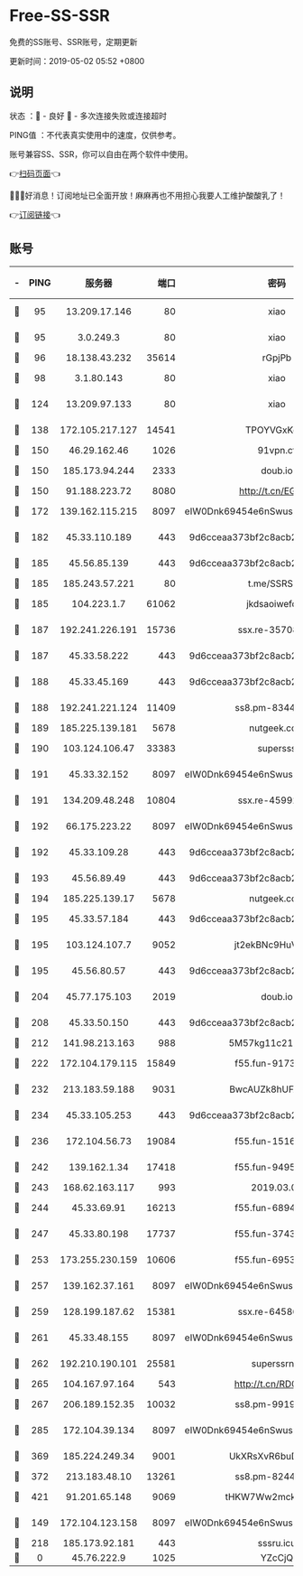 # Free-SS-SSR

免费的SS账号、SSR账号，定期更新

更新时间：2019-05-02 05:52 +0800

## 说明

状态     ：🙂 - 良好 🙁 - 多次连接失败或连接超时

PING值   ：不代表真实使用中的速度，仅供参考。

账号兼容SS、SSR，你可以自由在两个软件中使用。

👉[扫码页面](https://liesauer.github.io/Free-SS-SSR/)👈

🎉🎉🎉好消息！订阅地址已全面开放！麻麻再也不用担心我要人工维护酸酸乳了！

👉[订阅链接](https://www.liesauer.net/yogurt/subscribe?ACCESS_TOKEN=DAYxR3mMaZAsaqUb)👈

## 账号

|-|PING|服务器|端口|密码|加密方式|区域|
|:----:|:----:|:-----:|-----:|:----:|:----:|:----:|
|🙂|95|13.209.17.146|80|xiao|aes-128-ctr|KR|
|🙂|95|3.0.249.3|80|xiao|aes-128-ctr|SG|
|🙂|96|18.138.43.232|35614|rGpjPb|rc4-md5|SG|
|🙂|98|3.1.80.143|80|xiao|aes-128-ctr|SG|
|🙂|124|13.209.97.133|80|xiao|aes-128-ctr|KR|
|🙂|138|172.105.217.127|14541|TPOYVGxKglpi|aes-256-cfb|JP|
|🙂|150|46.29.162.46|1026|91vpn.cf|rc4-md5|RU|
|🙂|150|185.173.94.244|2333|doub.io|aes-128-ctr|RU|
|🙂|150|91.188.223.72|8080|http://t.cn/EGJIyrl|rc4-md5|RU|
|🙂|172|139.162.115.215|8097|eIW0Dnk69454e6nSwuspv9DmS201tQ0D|aes-256-cfb|JP|
|🙂|182|45.33.110.189|443|9d6cceaa373bf2c8acb22e60b6a58be6|aes-256-cfb|US|
|🙂|185|45.56.85.139|443|9d6cceaa373bf2c8acb22e60b6a58be6|aes-256-cfb|US|
|🙂|185|185.243.57.221|80|t.me/SSRSUB|rc4-md5|US|
|🙂|185|104.223.1.7|61062|jkdsaoiwefdsa|aes-256-cfb|US|
|🙂|187|192.241.226.191|15736|ssx.re-35708757|aes-256-cfb|US|
|🙂|187|45.33.58.222|443|9d6cceaa373bf2c8acb22e60b6a58be6|aes-256-cfb|US|
|🙂|188|45.33.45.169|443|9d6cceaa373bf2c8acb22e60b6a58be6|aes-256-cfb|US|
|🙂|188|192.241.221.124|11409|ss8.pm-83446973|aes-256-cfb|US|
|🙂|189|185.225.139.181|5678|nutgeek.com|rc4-md5|US|
|🙂|190|103.124.106.47|33383|supersss|aes-256-cfb|US|
|🙂|191|45.33.32.152|8097|eIW0Dnk69454e6nSwuspv9DmS201tQ0D|aes-256-cfb|US|
|🙂|191|134.209.48.248|10804|ssx.re-45992427|aes-256-cfb|US|
|🙂|192|66.175.223.22|8097|eIW0Dnk69454e6nSwuspv9DmS201tQ0D|aes-256-cfb|US|
|🙂|192|45.33.109.28|443|9d6cceaa373bf2c8acb22e60b6a58be6|aes-256-cfb|US|
|🙂|193|45.56.89.49|443|9d6cceaa373bf2c8acb22e60b6a58be6|aes-256-cfb|US|
|🙂|194|185.225.139.17|5678|nutgeek.com|rc4-md5|US|
|🙂|195|45.33.57.184|443|9d6cceaa373bf2c8acb22e60b6a58be6|aes-256-cfb|US|
|🙂|195|103.124.107.7|9052|jt2ekBNc9HuVtm2a|aes-256-cfb|US|
|🙂|195|45.56.80.57|443|9d6cceaa373bf2c8acb22e60b6a58be6|aes-256-cfb|US|
|🙂|204|45.77.175.103|2019|doub.io|aes-128-ctr|SG|
|🙂|208|45.33.50.150|443|9d6cceaa373bf2c8acb22e60b6a58be6|aes-256-cfb|US|
|🙂|212|141.98.213.163|988|5M57kg11c214qDmK|chacha20|KR|
|🙂|222|172.104.179.115|15849|f55.fun-91733378|aes-256-cfb|SG|
|🙂|232|213.183.59.188|9031|BwcAUZk8hUFAkDGN|aes-256-cfb|NL|
|🙂|234|45.33.105.253|443|9d6cceaa373bf2c8acb22e60b6a58be6|aes-256-cfb|US|
|🙂|236|172.104.56.73|19084|f55.fun-15166330|aes-256-cfb|SG|
|🙂|242|139.162.1.34|17418|f55.fun-94953115|aes-256-cfb|SG|
|🙂|243|168.62.163.117|993|2019.03.07|rc4-md5|US|
|🙂|244|45.33.69.91|16213|f55.fun-68940095|aes-256-cfb|US|
|🙂|247|45.33.80.198|17737|f55.fun-37435763|aes-256-cfb|US|
|🙂|253|173.255.230.159|10606|f55.fun-69530380|aes-256-cfb|US|
|🙂|257|139.162.37.161|8097|eIW0Dnk69454e6nSwuspv9DmS201tQ0D|aes-256-cfb|SG|
|🙂|259|128.199.187.62|15381|ssx.re-64586765|aes-256-cfb|SG|
|🙂|261|45.33.48.155|8097|eIW0Dnk69454e6nSwuspv9DmS201tQ0D|aes-256-cfb|US|
|🙂|262|192.210.190.101|25581|superssrnet|aes-256-cfb|US|
|🙂|265|104.167.97.164|543|http://t.cn/RD0D7sx|rc4-md5|CA|
|🙂|267|206.189.152.35|10032|ss8.pm-99190051|aes-256-cfb|SG|
|🙂|285|172.104.39.134|8097|eIW0Dnk69454e6nSwuspv9DmS201tQ0D|aes-256-cfb|SG|
|🙂|369|185.224.249.34|9001|UkXRsXvR6buDMG2Y|aes-256-cfb|RU|
|🙂|372|213.183.48.10|13261|ss8.pm-82446058|rc4-md5|RU|
|🙂|421|91.201.65.148|9069|tHKW7Ww2mck9CHQG|aes-256-cfb|IT|
|🙂|149|172.104.123.158|8097|eIW0Dnk69454e6nSwuspv9DmS201tQ0D|aes-256-cfb|JP|
|🙂|218|185.173.92.181|443|sssru.icu|rc4-md5|RU|
|🙁|0|45.76.222.9|1025|YZcCjQ|rc4-md5|JP|
